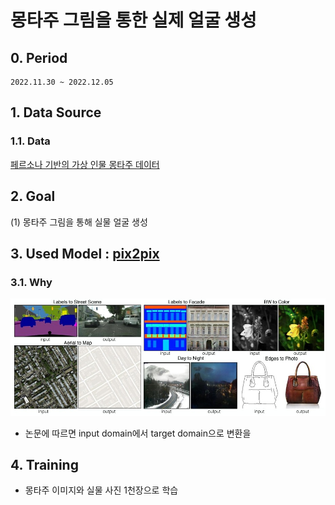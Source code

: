 # 몽타주 그림을 통한 실제 얼굴 생성

## 0. Period

    2022.11.30 ~ 2022.12.05

## 1. Data Source

### 1.1. Data

[페르소나 기반의 가상 인물 몽타주 데이터](https://www.aihub.or.kr/aihubdata/data/view.do?currMenu=115&topMenu=100&aihubDataSe=realm&dataSetSn=618)

## 2. Goal

 (1) 몽타주 그림을 통해 실물 얼굴 생성

## 3. Used Model : [pix2pix](https://arxiv.org/abs/1611.07004)

### 3.1. Why

![paper](ref/paper.JPG)

- 논문에 따르면 input domain에서 target domain으로 변환을 

## 4. Training

 - 몽타주 이미지와 실물 사진 1천장으로 학습